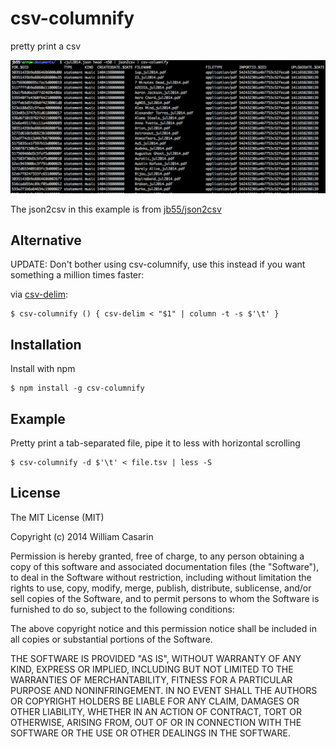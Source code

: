 
# csv-columnify

  pretty print a csv

  ![example](./example.png)

  The json2csv in this example is from [jb55/json2csv](http://npmrepo.com/jb55-json2csv)

## Alternative

  UPDATE: Don't bother using csv-columnify, use this instead if you want
  something a million times faster:

  via [csv-delim](https://github.com/jb55/csv-delim):
  
    $ csv-columnify () { csv-delim < "$1" | column -t -s $'\t' }

## Installation

  Install with npm

    $ npm install -g csv-columnify

## Example

  Pretty print a tab-separated file, pipe it to less with horizontal scrolling

    $ csv-columnify -d $'\t' < file.tsv | less -S

## License

  The MIT License (MIT)

  Copyright (c) 2014 William Casarin

  Permission is hereby granted, free of charge, to any person obtaining a copy
  of this software and associated documentation files (the "Software"), to deal
  in the Software without restriction, including without limitation the rights
  to use, copy, modify, merge, publish, distribute, sublicense, and/or sell
  copies of the Software, and to permit persons to whom the Software is
  furnished to do so, subject to the following conditions:

  The above copyright notice and this permission notice shall be included in
  all copies or substantial portions of the Software.

  THE SOFTWARE IS PROVIDED "AS IS", WITHOUT WARRANTY OF ANY KIND, EXPRESS OR
  IMPLIED, INCLUDING BUT NOT LIMITED TO THE WARRANTIES OF MERCHANTABILITY,
  FITNESS FOR A PARTICULAR PURPOSE AND NONINFRINGEMENT. IN NO EVENT SHALL THE
  AUTHORS OR COPYRIGHT HOLDERS BE LIABLE FOR ANY CLAIM, DAMAGES OR OTHER
  LIABILITY, WHETHER IN AN ACTION OF CONTRACT, TORT OR OTHERWISE, ARISING FROM,
  OUT OF OR IN CONNECTION WITH THE SOFTWARE OR THE USE OR OTHER DEALINGS IN
  THE SOFTWARE.
